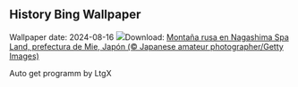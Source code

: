 ## History Bing Wallpaper
Wallpaper date: 2024-08-16
![](https://www.bing.com/th?id=OHR.JapanRollerCoaster_ES-ES7314617149_UHD.jpg&w=1000)Download: [Montaña rusa en Nagashima Spa Land, prefectura de Mie, Japón (© Japanese amateur photographer/Getty Images)](https://www.bing.com/th?id=OHR.JapanRollerCoaster_ES-ES7314617149_UHD.jpg)

Auto get programm by LtgX
